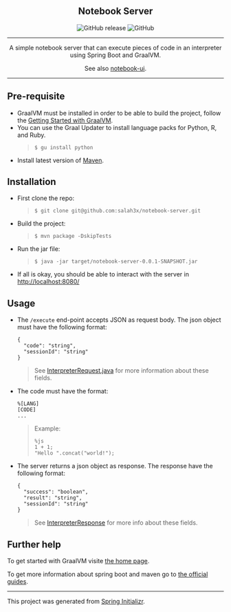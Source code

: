 <div align="center">
  <h2>Notebook Server</h2>

![GitHub release](https://img.shields.io/github/release/salah3x/notebook-server.svg?color=%23f441be)
![GitHub](https://img.shields.io/github/license/salah3x/notebook-server.svg?color=%232196F3)

---

A simple notebook server that can execute pieces of code in an interpreter using Spring Boot and GraalVM.

See also [notebook-ui](https://github.com/salah3x/notebook-ui).

</div>

---

## Pre-requisite

- GraalVM must be installed in order to be able to build the project, follow the [Getting Started with GraalVM](https://www.graalvm.org/docs/getting-started/).
- You can use the Graal Updater to install language packs for Python, R, and Ruby.
  > `$ gu install python`
- Install latest version of [Maven](https://maven.apache.org/).

## Installation

- First clone the repo:
  > `$ git clone git@github.com:salah3x/notebook-server.git`
- Build the project:
  > `$ mvn package -DskipTests`
- Run the jar file:
  > `$ java -jar target/notebook-server-0.0.1-SNAPSHOT.jar`
- If all is okay, you should be able to interact with the server in [http://localhost:8080/](http://localhost:8080/)

## Usage

- The `/execute` end-point accepts JSON as request body. The json object must have the following format:
  ```
  {
    "code": "string",
    "sessionId": "string"
  }
  ```
  > See [InterpreterRequest.java](https://github.com/salah3x/notebook-server/blob/master/src/main/java/com/github/salah3x/notebookserver/controller/dtos/InterpreterRequest.java) for more information about these fields.
- The code must have the format:
  ```
  %[LANG]
  [CODE]
  ...
  ```
  > Example:
  >
  > ```
  > %js
  > 1 + 1;
  > "Hello ".concat("world!");
  > ```
- The server returns a json object as response. The response have the following format:

  ```
  {
    "success": "boolean",
    "result": "string",
    "sessionId": "string"
  }
  ```

  > See [InterpreterResponse](https://github.com/salah3x/notebook-server/blob/master/src/main/java/com/github/salah3x/notebookserver/controller/dtos/InterpreterResponse.java) for more info about these fields.

## Further help

To get started with GraalVM visite [the home page](https://www.graalvm.org/).

To get more information about spring boot and maven go to [the official guides](https://spring.io/guides/gs/spring-boot/).

---

This project was generated from [Spring Initializr](https://start.spring.io).
